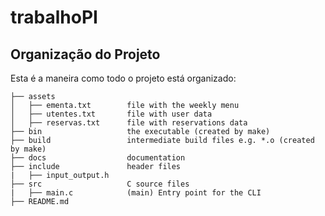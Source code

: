 # trabalhoPI

## Organização do Projeto

Esta é a maneira como todo o projeto está organizado:

```text
├── assets
│   ├── ementa.txt        file with the weekly menu
│   ├── utentes.txt       file with user data
│   ├── reservas.txt      file with reservations data
├── bin                   the executable (created by make)
├── build                 intermediate build files e.g. *.o (created by make)
├── docs                  documentation
├── include               header files
|   ├── input_output.h
├── src                   C source files
|   ├── main.c            (main) Entry point for the CLI
├── README.md
```
